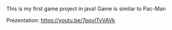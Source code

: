 This is my first game project in java! Game is similar to Pac-Man

Prezentation: https://youtu.be/7pqvITvVAVk
